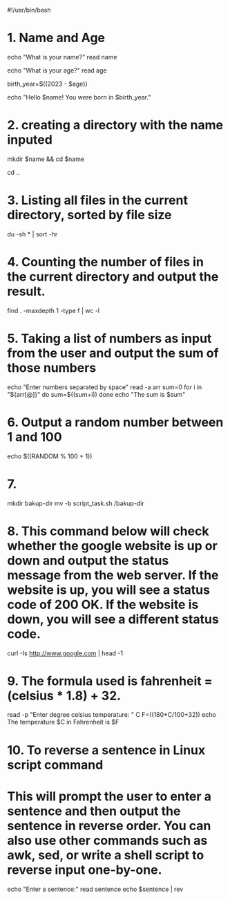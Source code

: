 #!/usr/bin/bash

# 1. Name and Age

echo "What is your name?"
read name

echo "What is your age?"
read age

birth_year=$((2023 - $age))

echo "Hello $name! You were born in $birth_year."

# 2. creating a directory with the name inputed

mkdir $name && cd $name

cd ..

# 3. Listing all files in the current directory, sorted by file size

du -sh * | sort -hr

# 4. Counting the number of files in the current directory and output the result.

find . -maxdepth 1 -type f | wc -l

# 5. Taking a list of numbers as input from the user and output the sum of those numbers

echo "Enter numbers separated by space"
read -a arr
sum=0
for i in "${arr[@]}"
do
   sum=$((sum+i))
done
echo "The sum is $sum"

# 6. Output a random number between 1 and 100

echo $((RANDOM % 100 + 1))

# 7. 
mkdir bakup-dir
mv -b script_task.sh /bakup-dir
# 8. This command below will check whether the google website is up or down and output the status message from the web server. If the website is up, you will see a status code of 200 OK. If the website is down, you will see a different status code.

curl -Is http://www.google.com | head -1

# 9. The formula used is fahrenheit = (celsius * 1.8) + 32.

read -p "Enter degree celsius temperature: " C
F=$((180*$C/100+32))
echo The temperature $C in Fahrenheit is $F

# 10. To reverse a sentence in Linux script command
# This will prompt the user to enter a sentence and then output the sentence in reverse order. You can also use other commands such as awk, sed, or write a shell script to reverse input one-by-one.

echo "Enter a sentence:" 
read sentence 
echo $sentence | rev
